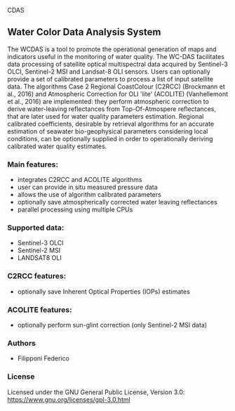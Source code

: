 CDAS
## Water Color Data Analysis System

The WCDAS is a tool to promote the operational generation of maps and indicators useful in the monitoring of water quality. 
The WC-DAS facilitates data processing of satellite optical multispectral data acquired by Sentinel-3 OLCI, Sentinel-2 MSI and Landsat-8 OLI sensors. Users can optionally provide a set of calibrated parameters to process a list of input satellite data. 
The algorithms Case 2 Regional CoastColour (C2RCC) (Brockmann et al., 2016) and Atmospheric Correction for OLI 'lite' (ACOLITE) (Vanhellemont et al., 2016) are implemented: they perform atmospheric correction to derive water-leaving reflectances from Top-Of-Atmospere reflectances, that are later used for water quality parameters estimation.
Regional calibrated coefficients, desirable by retrieval algorithms for an accurate estimation of seawater bio-geophysical parameters considering local conditions, can be optionally supplied in order to operationally deriving calibrated water quality estimates.

### Main features:

* integrates C2RCC and ACOLITE algorithms
* user can provide in situ measured pressure data
* allows the use of algorithm calibrated parameters
* optionally save atmospherically corrected water leaving reflectances
* parallel processing using multiple CPUs

### Supported data:

* Sentinel-3 OLCI
* Sentinel-2 MSI
* LANDSAT8 OLI

### C2RCC features:

* optionally save Inherent Optical Properties (IOPs) estimates

### ACOLITE features:

* optionally perform sun-glint correction (only Sentinel-2 MSI data)

### Authors

* Filipponi Federico

### License

Licensed under the GNU General Public License, Version 3.0: https://www.gnu.org/licenses/gpl-3.0.html
